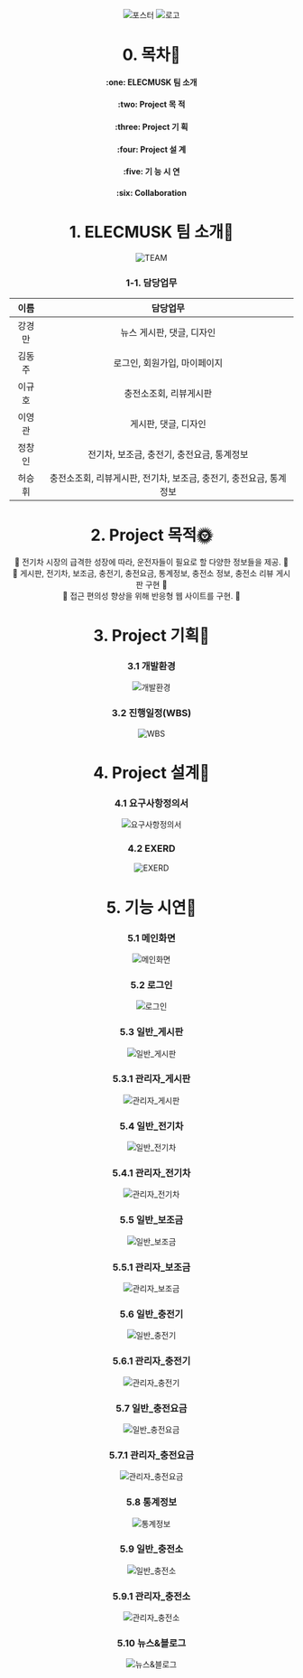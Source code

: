 <div align=center>

![포스터](https://github.com/hykim-king/ELECMUSK/blob/main/doc/images/Poster.PNG)
![로고](https://github.com/hykim-king/ELECMUSK/blob/main/doc/images/EVerything_logo.png)  
  
# 0. 목차:link:   
<H4>:one: ELECMUSK 팀 소개
 <br>
<H4>:two: Project 목 적   
 <br>
<H4>:three: Project 기 획   
 <br>
<H4>:four: Project 설 계   
 <br>
<H4>:five: 기 능 시 연   
 <br>
<H4>:six: Collaboration   
 <br>

# 1. ELECMUSK 팀 소개:raised_hands:
![TEAM](https://github.com/hykim-king/ELECMUSK/blob/main/doc/images/people.PNG)
  
 ### 1-1. 담당업무 
|이름|담당업무|
|:-------:|:-------:|
|강경만| 뉴스 게시판, 댓글, 디자인|
|김동주| 로그인, 회원가입, 마이페이지|
|이규호| 충전소조회, 리뷰게시판|
|이영관| 게시판, 댓글, 디자인|
|정창인| 전기차, 보조금, 충전기, 충전요금, 통계정보|
|허승휘| 충전소조회, 리뷰게시판, 전기차, 보조금, 충전기, 충전요금, 통계정보|

# 2. Project 목적:sun_with_face:   

:round_pushpin: 전기차 시장의 급격한 성장에 따라, 운전자들이 필요로 할 다양한 정보들을 제공. :triangular_flag_on_post:   
:round_pushpin: 게시판, 전기차, 보조금, 충전기, 충전요금, 통계정보, 충전소 정보, 충전소 리뷰 게시판 구현 :triangular_flag_on_post:   
:round_pushpin: 접근 편의성 향상을 위해 반응형 웹 사이트를 구현. :triangular_flag_on_post:   

  
# 3. Project 기획:seedling:   
 ### 3.1 개발환경
![개발환경](https://github.com/hykim-king/ELECMUSK/blob/main/doc/images/use_tools.png)
  
 ### 3.2 진행일정(WBS)
 ![WBS](https://github.com/hykim-king/ELECMUSK/blob/main/doc/images/WBS.png)
  
 

# 4. Project 설계:sunflower:   
  ### 4.1 요구사항정의서
  ![요구사항정의서](https://github.com/hykim-king/ELECMUSK/blob/main/doc/images/%EC%9A%94%EA%B5%AC%EC%82%AC%ED%95%AD%EC%A0%95%EC%9D%98%EC%84%9C.png)
  
  ### 4.2 EXERD
![EXERD](https://github.com/hykim-king/ELECMUSK/blob/main/doc/images/exerd.png)

  
# 5. 기능 시연:sunflower:  
  ### 5.1 메인화면
  
   ![메인화면](https://github.com/hykim-king/ELECMUSK/blob/main/doc/videos/6.%EB%A9%94%EC%9D%B8%ED%99%94%EB%A9%B4.gif)
  
  ### 5.2 로그인
  
   ![로그인](https://github.com/hykim-king/ELECMUSK/blob/main/doc/videos/13.%EB%A1%9C%EA%B7%B8%EC%9D%B8_%ED%9A%8C%EC%9B%90%EA%B0%80%EC%9E%85.gif)
  
  ### 5.3 일반_게시판
  
   ![일반_게시판](https://github.com/hykim-king/ELECMUSK/blob/main/doc/videos/16.%EC%9D%BC%EB%B0%98%EC%9C%A0%EC%A0%80%EA%B2%8C%EC%8B%9C%ED%8C%90.gif)
  
  ### 5.3.1 관리자_게시판
  
   ![관리자_게시판](https://github.com/hykim-king/ELECMUSK/blob/main/doc/videos/15.%EA%B4%80%EB%A6%AC%EC%9E%90%20%EA%B2%8C%EC%8B%9C%ED%8C%90.gif)
  
  ### 5.4 일반_전기차
  
   ![일반_전기차](https://github.com/hykim-king/ELECMUSK/blob/main/doc/videos/10.%EC%9D%BC%EB%B0%98%EC%9C%A0%EC%A0%80%EC%A0%84%EA%B8%B0%EC%B0%A8%EC%A0%95%EB%B3%B4.gif)
  
  ### 5.4.1 관리자_전기차
  
   ![관리자_전기차](https://github.com/hykim-king/ELECMUSK/blob/main/doc/videos/2.%EA%B4%80%EB%A6%AC%EC%9E%90%EC%A0%84%EA%B8%B0%EC%B0%A8%EC%A0%95%EB%B3%B4.gif)
  
  ### 5.5 일반_보조금
  
   ![일반_보조금](https://github.com/hykim-king/ELECMUSK/blob/main/doc/videos/7.%EC%9D%BC%EB%B0%98%EC%9C%A0%EC%A0%80%EB%B3%B4%EC%A1%B0%EA%B8%88.gif)
  
  ### 5.5.1 관리자_보조금
  
   ![관리자_보조금](https://github.com/hykim-king/ELECMUSK/blob/main/doc/videos/1.%EA%B4%80%EB%A6%AC%EC%9E%90%EB%B3%B4%EC%A1%B0%EA%B8%88.gif)
  
  ### 5.6 일반_충전기
  
   ![일반_충전기](https://github.com/hykim-king/ELECMUSK/blob/main/doc/videos/9.%EC%9D%BC%EB%B0%98%EC%9C%A0%EC%A0%80%EC%B6%A9%EC%A0%84%EA%B8%B0.gif)
  
  ### 5.6.1 관리자_충전기
  
   ![관리자_충전기](https://github.com/hykim-king/ELECMUSK/blob/main/doc/videos/3.%EA%B4%80%EB%A6%AC%EC%9E%90_%EC%B6%A9%EC%A0%84%EA%B8%B0.gif)
  
  ### 5.7 일반_충전요금
  
   ![일반_충전요금](https://github.com/hykim-king/ELECMUSK/blob/main/doc/videos/12.%EC%9D%BC%EB%B0%98%EC%9C%A0%EC%A0%80%EC%B6%A9%EC%A0%84%EC%9A%94%EA%B8%88.gif)
  
  ### 5.7.1 관리자_충전요금
  
   ![관리자_충전요금](https://github.com/hykim-king/ELECMUSK/blob/main/doc/videos/5.%EA%B4%80%EB%A6%AC%EC%9E%90_%EC%B6%A9%EC%A0%84%EC%9A%94%EA%B8%88.gif)
  
  ### 5.8 통계정보
  
   ![통계정보](https://github.com/hykim-king/ELECMUSK/blob/main/doc/videos/14.%ED%86%B5%EA%B3%84%EC%A0%95%EB%B3%B4.gif)
  
  ### 5.9 일반_충전소
  
   ![일반_충전소](https://github.com/hykim-king/ELECMUSK/blob/main/doc/videos/11.%EC%9D%BC%EB%B0%98%EC%9C%A0%EC%A0%80%EC%B6%A9%EC%A0%84%EC%86%8C%EB%A6%AC%EB%B7%B0.gif)
  
  ### 5.9.1 관리자_충전소
  
   ![관리자_충전소](https://github.com/hykim-king/ELECMUSK/blob/main/doc/videos/4.%EA%B4%80%EB%A6%AC%EC%9E%90%EC%B6%A9%EC%A0%84%EC%86%8C.gif)
  
  ### 5.10 뉴스&블로그
  
   ![뉴스&블로그](https://github.com/hykim-king/ELECMUSK/blob/main/doc/videos/8.%EC%9D%BC%EB%B0%98%EC%9C%A0%EC%A0%80%EB%89%B4%EC%8A%A4%EB%B8%94%EB%A1%9C%EA%B7%B8.gif)
  
</div>
